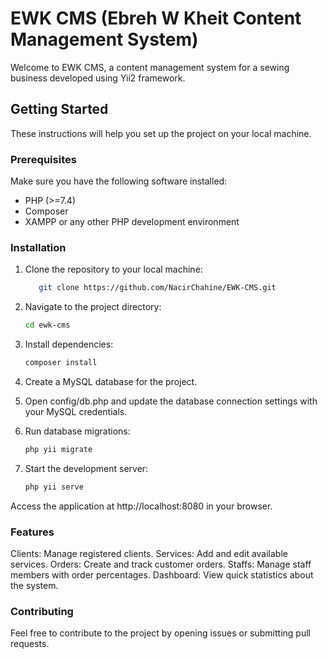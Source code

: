 # EWK CMS (Ebreh W Kheit Content Management System)

Welcome to EWK CMS, a content management system for a sewing business developed using Yii2 framework.

## Getting Started

These instructions will help you set up the project on your local machine.

### Prerequisites

Make sure you have the following software installed:

- PHP (>=7.4)
- Composer
- XAMPP or any other PHP development environment

### Installation

1. Clone the repository to your local machine:

   ```bash
      git clone https://github.com/NacirChahine/EWK-CMS.git
   ```
2. Navigate to the project directory:
   ```bash
   cd ewk-cms
   ```
3. Install dependencies:
   ```bash
   composer install
   ```
4. Create a MySQL database for the project.
5. Open config/db.php and update the database connection settings with your MySQL credentials.
6. Run database migrations:
   ```bash
   php yii migrate
   ```
7. Start the development server:
   ```bash
   php yii serve
   ```

Access the application at http://localhost:8080 in your browser.

### Features
Clients: Manage registered clients.
Services: Add and edit available services.
Orders: Create and track customer orders.
Staffs: Manage staff members with order percentages.
Dashboard: View quick statistics about the system.

### Contributing
Feel free to contribute to the project by opening issues or submitting pull requests.